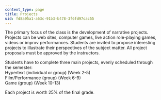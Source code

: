 ```yaml
---
content_type: page
title: Projects
uid: fd8a95a1-a63c-91b3-b478-3f6fd97cac55
---
```


The primary focus of the class is the development of narrative projects. Projects can be web sites, computer games, live action role-playing games, videos or improv performances. Students are invited to propose interesting projects to illustrate their perspectives of the subject matter. All project proposals must be approved by the instructors.

Students have to complete three main projects, evenly scheduled through the semester:  
Hypertext (individual or group) (Week 2-5)  
Film/Performance (group) (Week 6-9)  
Game (group) (Week 10-13)

Each project is worth 25% of the final grade.